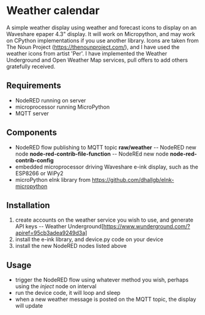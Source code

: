 # Weather calendar

A simple weather display using weather and forecast icons to display on an Waveshare epaper 4.3" display. It will work on Micropython, and may work on CPython implementations if you use another library.  Icons are taken from The Noun Project (https://thenounproject.com/), and I have used the weather icons from artist 'Per'. I have implemented the Weather Underground and Open Weather Map services, pull offers to add others gratefully received.

## Requirements
* NodeRED running on server
* microprocessor running MicroPython
* MQTT server

## Components
* NodeRED flow publishing to MQTT topic __raw/weather__
-- NodeRED new node __node-red-contrib-file-function__
-- NodeREd new node __node-red-contrib-config__
* embedded microprocessor driving Waveshare e-ink display, such as the ESP8266 or WiPy2
* microPython eInk library from https://github.com/dhallgb/eInk-micropython

## Installation
1. create accounts on the weather service you wish to use, and generate API keys
-- Weather Underground[https://www.wunderground.com/?apiref=95cb3adea9249d3a]
1. install the e-ink library, and device.py code on your device
1. install the new NodeRED nodes listed above

## Usage
* trigger the NodeRED flow using whatever method you wish, perhaps using the *inject* node on interval
* run the device code, it will loop and sleep
* when a new weather message is posted on the MQTT topic, the display will update
